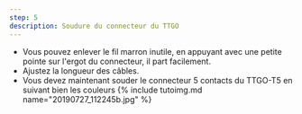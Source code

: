 ```yaml
---
step: 5
description: Soudure du connecteur du TTGO
---
```


- Vous pouvez enlever le fil marron inutile, en appuyant avec une petite pointe sur l'ergot du connecteur, il part facilement. 
- Ajustez la longueur des câbles.
- Vous devez maintenant souder le connecteur 5 contacts du TTGO-T5 en suivant bien les couleurs
{% include tutoimg.md name="20190727_112245b.jpg" %}

